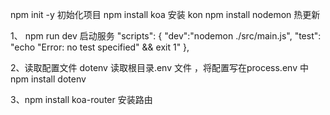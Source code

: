 npm init -y  初始化项目 
npm install koa  安装 kon
npm install nodemon 热更新

1、 npm run dev 启动服务
  "scripts": {
    "dev":"nodemon ./src/main.js",
    "test": "echo \"Error: no test specified\" && exit 1"
  }, 


2、读取配置文件
dotenv 读取根目录.env 文件 ，将配置写在process.env 中
npm install dotenv

3、npm install koa-router 安装路由